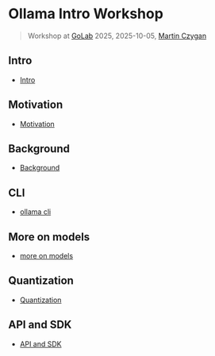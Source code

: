 # Ollama Intro Workshop

> Workshop at [GoLab](https://golab.io) 2025, 2025-10-05, [Martin
> Czygan](https://de.linkedin.com/in/martin-czygan-58348842)

## Intro

* [Intro](10-Intro.md)

## Motivation

* [Motivation](15-Motivation.md)

## Background

* [Background](20-Background.md)

## CLI

* [ollama cli](25-CLI.md)

## More on models

* [more on models](28-More-on-Models.md)

## Quantization

* [Quantization](29-Quantization.md)

## API and SDK

* [API and SDK](50-API.md)


